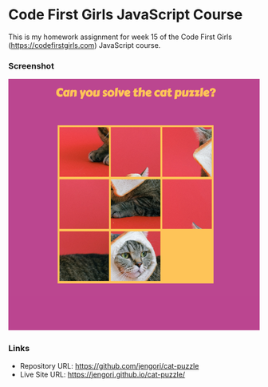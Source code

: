 # Code First Girls JavaScript Course

This is my homework assignment for week 15 of the Code First Girls (https://codefirstgirls.com) JavaScript course.

### Screenshot

![](screenshot.png)

### Links

- Repository URL: https://github.com/jengori/cat-puzzle
- Live Site URL: https://jengori.github.io/cat-puzzle/